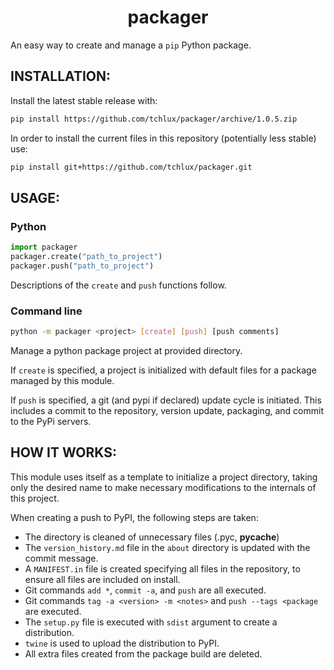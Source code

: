 <p align="center">
  <h1 align="center">packager</h1>
</p>

An easy way to create and manage a `pip` Python package.


## INSTALLATION:

  Install the latest stable release with:

```bash
pip install https://github.com/tchlux/packager/archive/1.0.5.zip
```

  In order to install the current files in this repository
  (potentially less stable) use:

```bash
pip install git+https://github.com/tchlux/packager.git
```

## USAGE:

### Python

```python
import packager  
packager.create("path_to_project")
packager.push("path_to_project")
```

  Descriptions of the `create` and `push` functions follow.

### Command line

```bash
python -m packager <project> [create] [push] [push comments]
```

  Manage a python package project at provided directory.

  If `create` is specified, a project is initialized with
  default files for a package managed by this module.

  If `push` is specified, a git (and pypi if declared) update
  cycle is initiated. This includes a commit to the repository,
  version update, packaging, and commit to the PyPi servers.

## HOW IT WORKS:

  This module uses itself as a template to initialize a project
  directory, taking only the desired name to make necessary
  modifications to the internals of this project.

  When creating a push to PyPI, the following steps are taken:
  - The directory is cleaned of unnecessary files (.pyc, __pycache__)
  - The `version_history.md` file in the `about` directory is updated with the commit message.
  - A `MANIFEST.in` file is created specifying all files in the repository, to ensure all files are included on install.
  - Git commands `add *`, `commit -a`, and `push` are all executed.
  - Git commands `tag -a <version> -m <notes>` and `push --tags <package` are executed.
  - The `setup.py` file is executed with `sdist` argument to create a distribution.
  - `twine` is used to upload the distribution to PyPI.
  - All extra files created from the package build are deleted.

